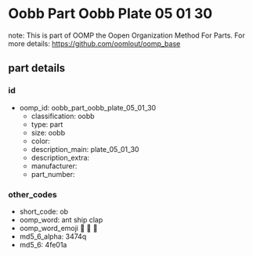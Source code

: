 # Oobb Part Oobb Plate 05 01 30  

note: This is part of OOMP the Oopen Organization Method For Parts. For more details: https://github.com/oomlout/oomp_base

##  part details





### id
* oomp_id: oobb_part_oobb_plate_05_01_30
  * classification: oobb
  * type: part
  * size: oobb
  * color: 
  * description_main: plate_05_01_30
  * description_extra: 
  * manufacturer: 
  * part_number: 

### other_codes
* short_code: ob
* oomp_word: ant ship clap
* oomp_word_emoji :ant: :ship: :clap:
* md5_6_alpha: 3474q
* md5_6: 4fe01a